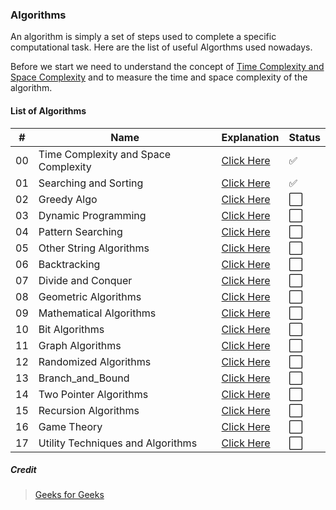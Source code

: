 ### Algorithms

An algorithm is simply a set of steps used to complete a specific computational task. Here are the list of useful Algorthms used nowadays.

Before we start we need to understand the concept of [Time Complexity and Space Complexity](https://github.com/thisiskushal31/Datastructures-and-Algorithms/blob/main/Algorithms/00_Time_Complexity_and_Space_Complexity.md) and to measure the time and space complexity of the algorithm.

#### List of Algorithms

| # | Name | Explanation | Status |
| - | ------------- | ------------- | ------ |
| 00 | Time Complexity and Space Complexity  | [Click Here](https://github.com/thisiskushal31/Datastructures-and-Algorithms/blob/main/Algorithms/00_Time_Complexity_and_Space_Complexity.md) | ✅ |
| 01 | Searching and Sorting  | [Click Here](https://github.com/thisiskushal31/Datastructures-and-Algorithms/blob/main/Algorithms/01_Searching_and_Sorting.md) | ✅ |
| 02 | Greedy Algo  | [Click Here](https://github.com/thisiskushal31/Datastructures-and-Algorithms/blob/main/Algorithms/02_Greedy_Algo.md) | ⬜️ |
| 03 | Dynamic Programming | [Click Here](https://github.com/thisiskushal31/Datastructures-and-Algorithms/blob/main/Algorithms/03_Dynamic_Programming.md) | ⬜️ |
| 04 | Pattern Searching | [Click Here](https://github.com/thisiskushal31/Datastructures-and-Algorithms/blob/main/Algorithms/04_Pattern_Searching.md) | ⬜️ |
| 05 | Other String Algorithms | [Click Here](https://github.com/thisiskushal31/Datastructures-and-Algorithms/blob/main/Algorithms/05_Other_String_Algorithms.md) | ⬜️ |
| 06 | Backtracking | [Click Here](https://github.com/thisiskushal31/Datastructures-and-Algorithms/blob/main/Algorithms/06_Backtracking.md) | ⬜️ |
| 07 | Divide and Conquer | [Click Here](https://github.com/thisiskushal31/Datastructures-and-Algorithms/blob/main/Algorithms/07_Divide_and_Conquer.md) | ⬜️ |
| 08 | Geometric Algorithms | [Click Here](https://github.com/thisiskushal31/Datastructures-and-Algorithms/blob/main/Algorithms/08_Geometric_Algorithms.md) | ⬜️ |
| 09 | Mathematical Algorithms | [Click Here](https://github.com/thisiskushal31/Datastructures-and-Algorithms/blob/main/Algorithms/09_Mathematical_Algorithms.md) | ⬜️ |
| 10 | Bit Algorithms | [Click Here](https://github.com/thisiskushal31/Datastructures-and-Algorithms/blob/main/Algorithms/10_Bit_Algorithms.md) | ⬜️ |
| 11 | Graph Algorithms | [Click Here](https://github.com/thisiskushal31/Datastructures-and-Algorithms/blob/main/Algorithms/11_Graph_Algorithms.md) | ⬜️ |
| 12 | Randomized Algorithms | [Click Here](https://github.com/thisiskushal31/Datastructures-and-Algorithms/blob/main/Algorithms/12_Randomized_Algorithms.md) | ⬜️ |
| 13 | Branch_and_Bound | [Click Here](https://github.com/thisiskushal31/Datastructures-and-Algorithms/blob/main/Algorithms/13_Branch_and_Bound.md) | ⬜️ |
| 14 | Two Pointer Algorithms | [Click Here](https://github.com/thisiskushal31/Datastructures-and-Algorithms/blob/main/Algorithms/14_Two_Pointer_Algorithm.md) | ⬜️ |
| 15 | Recursion Algorithms | [Click Here](https://github.com/thisiskushal31/Datastructures-and-Algorithms/blob/main/Algorithms/15_Recursion_Algorithms.md) | ⬜️ |
| 16 | Game Theory | [Click Here](https://github.com/thisiskushal31/Datastructures-and-Algorithms/blob/main/Algorithms/16_Game_Theory.md) | ⬜️ |
| 17 | Utility Techniques and Algorithms | [Click Here](https://github.com/thisiskushal31/Datastructures-and-Algorithms/blob/main/Algorithms/17_Utility_Algorithms.md) | ⬜️ |

##### Credit

>  [Geeks for Geeks](https://www.geeksforgeeks.org/fundamentals-of-algorithms)